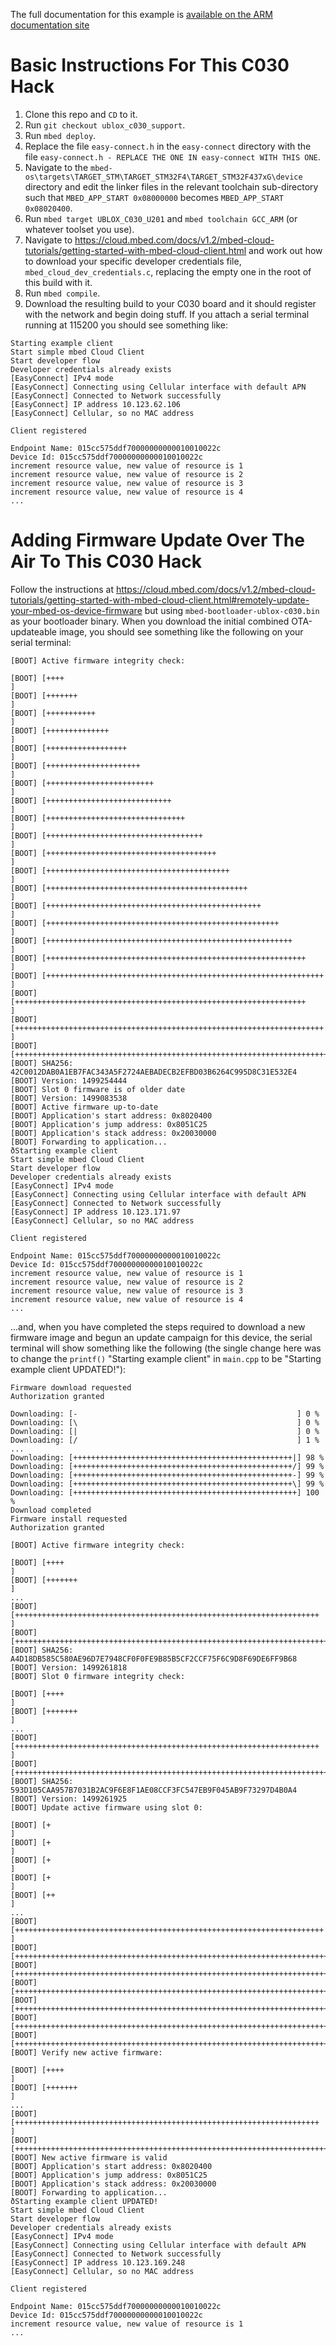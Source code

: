 The full documentation for this example is [available on the ARM documentation site](https://cloud.mbed.com/docs/v1.2/mbed-cloud-tutorials/getting-started-with-mbed-cloud-client.html)

Basic Instructions For This C030 Hack
=====================================
1.  Clone this repo and `CD` to it.
2.  Run `git checkout ublox_c030_support`.
3.  Run `mbed deploy`.
4.  Replace the file `easy-connect.h` in the `easy-connect` directory with the file `easy-connect.h - REPLACE THE ONE IN easy-connect WITH THIS ONE`.
5. Navigate to the `mbed-os\targets\TARGET_STM\TARGET_STM32F4\TARGET_STM32F437xG\device` directory and edit the linker files in the relevant toolchain sub-directory such that `MBED_APP_START 0x08000000` becomes `MBED_APP_START 0x08020400`.
6.  Run `mbed target UBLOX_C030_U201` and `mbed toolchain GCC_ARM` (or whatever toolset you use).
7.  Navigate to https://cloud.mbed.com/docs/v1.2/mbed-cloud-tutorials/getting-started-with-mbed-cloud-client.html and work out how to download your specific developer credentials file, `mbed_cloud_dev_credentials.c`, replacing the empty one in the root of this build with it.
8.  Run `mbed compile`.
9.  Download the resulting build to your C030 board and it should register with the network and begin doing stuff.  If you attach a serial terminal running at 115200 you should see something like:

```
Starting example client
Start simple mbed Cloud Client
Start developer flow
Developer credentials already exists
[EasyConnect] IPv4 mode
[EasyConnect] Connecting using Cellular interface with default APN
[EasyConnect] Connected to Network successfully
[EasyConnect] IP address 10.123.62.106
[EasyConnect] Cellular, so no MAC address

Client registered

Endpoint Name: 015cc575ddf70000000000010010022c
Device Id: 015cc575ddf70000000000010010022c
increment resource value, new value of resource is 1
increment resource value, new value of resource is 2
increment resource value, new value of resource is 3
increment resource value, new value of resource is 4
...
```

Adding Firmware Update Over The Air To This C030 Hack
=====================================================
Follow the instructions at https://cloud.mbed.com/docs/v1.2/mbed-cloud-tutorials/getting-started-with-mbed-cloud-client.html#remotely-update-your-mbed-os-device-firmware but using `mbed-bootloader-ublox-c030.bin` as your bootloader binary.  When you download the initial combined OTA-updateable image, you should see something like the following on your serial terminal:

```
[BOOT] Active firmware integrity check:

[BOOT] [++++                                                                  ]
[BOOT] [+++++++                                                               ]
[BOOT] [+++++++++++                                                           ]
[BOOT] [++++++++++++++                                                        ]
[BOOT] [++++++++++++++++++                                                    ]
[BOOT] [+++++++++++++++++++++                                                 ]
[BOOT] [++++++++++++++++++++++++                                              ]
[BOOT] [++++++++++++++++++++++++++++                                          ]
[BOOT] [+++++++++++++++++++++++++++++++                                       ]
[BOOT] [+++++++++++++++++++++++++++++++++++                                   ]
[BOOT] [++++++++++++++++++++++++++++++++++++++                                ]
[BOOT] [+++++++++++++++++++++++++++++++++++++++++                             ]
[BOOT] [+++++++++++++++++++++++++++++++++++++++++++++                         ]
[BOOT] [++++++++++++++++++++++++++++++++++++++++++++++++                      ]
[BOOT] [++++++++++++++++++++++++++++++++++++++++++++++++++++                  ]
[BOOT] [+++++++++++++++++++++++++++++++++++++++++++++++++++++++               ]
[BOOT] [++++++++++++++++++++++++++++++++++++++++++++++++++++++++++            ]
[BOOT] [++++++++++++++++++++++++++++++++++++++++++++++++++++++++++++++        ]
[BOOT] [+++++++++++++++++++++++++++++++++++++++++++++++++++++++++++++++++     ]
[BOOT] [+++++++++++++++++++++++++++++++++++++++++++++++++++++++++++++++++++++ ]
[BOOT] [++++++++++++++++++++++++++++++++++++++++++++++++++++++++++++++++++++++]
[BOOT] SHA256: 42C0012DAB0A1EB7FAC343A5F2724AEBADECB2EFBD03B6264C995D8C31E532E4
[BOOT] Version: 1499254444
[BOOT] Slot 0 firmware is of older date
[BOOT] Version: 1499083538
[BOOT] Active firmware up-to-date
[BOOT] Application's start address: 0x8020400
[BOOT] Application's jump address: 0x8051C25
[BOOT] Application's stack address: 0x20030000
[BOOT] Forwarding to application...
ðStarting example client
Start simple mbed Cloud Client
Start developer flow
Developer credentials already exists
[EasyConnect] IPv4 mode
[EasyConnect] Connecting using Cellular interface with default APN
[EasyConnect] Connected to Network successfully
[EasyConnect] IP address 10.123.171.97
[EasyConnect] Cellular, so no MAC address

Client registered

Endpoint Name: 015cc575ddf70000000000010010022c
Device Id: 015cc575ddf70000000000010010022c
increment resource value, new value of resource is 1
increment resource value, new value of resource is 2
increment resource value, new value of resource is 3
increment resource value, new value of resource is 4
...
```

...and, when you have completed the steps required to download a new firmware image and begun an update campaign for this device, the serial terminal will show something like the following (the single change here was to change the `printf()` "Starting example client" in `main.cpp` to be "Starting example client UPDATED!"):

```
Firmware download requested
Authorization granted

Downloading: [-                                                 ] 0 %
Downloading: [\                                                 ] 0 %
Downloading: [|                                                 ] 0 %
Downloading: [/                                                 ] 1 %
...
Downloading: [+++++++++++++++++++++++++++++++++++++++++++++++++|] 98 %
Downloading: [+++++++++++++++++++++++++++++++++++++++++++++++++/] 99 %
Downloading: [+++++++++++++++++++++++++++++++++++++++++++++++++-] 99 %
Downloading: [+++++++++++++++++++++++++++++++++++++++++++++++++\] 99 %
Downloading: [++++++++++++++++++++++++++++++++++++++++++++++++++] 100 %
Download completed
Firmware install requested
Authorization granted

[BOOT] Active firmware integrity check:

[BOOT] [++++                                                                  ]
[BOOT] [+++++++                                                               ]
...
[BOOT] [++++++++++++++++++++++++++++++++++++++++++++++++++++++++++++++++++++  ]
[BOOT] [++++++++++++++++++++++++++++++++++++++++++++++++++++++++++++++++++++++]
[BOOT] SHA256: A4D18DB585C580AE96D7E7948CF0F0FE9B85B5CF2CCF75F6C9D8F69DE6FF9B68
[BOOT] Version: 1499261818
[BOOT] Slot 0 firmware integrity check:

[BOOT] [++++                                                                  ]
[BOOT] [+++++++                                                               ]
...
[BOOT] [++++++++++++++++++++++++++++++++++++++++++++++++++++++++++++++++++++  ]
[BOOT] [++++++++++++++++++++++++++++++++++++++++++++++++++++++++++++++++++++++]
[BOOT] SHA256: 593D105CAA957B7031B2AC9F6E8F1AE08CCF3FC547EB9F045AB9F73297D4B0A4
[BOOT] Version: 1499261925
[BOOT] Update active firmware using slot 0:

[BOOT] [+                                                                     ]
[BOOT] [+                                                                     ]
[BOOT] [+                                                                     ]
[BOOT] [+                                                                     ]
[BOOT] [++                                                                    ]
...
[BOOT] [+++++++++++++++++++++++++++++++++++++++++++++++++++++++++++++++++++++ ]
[BOOT] [++++++++++++++++++++++++++++++++++++++++++++++++++++++++++++++++++++++]
[BOOT] [++++++++++++++++++++++++++++++++++++++++++++++++++++++++++++++++++++++]
[BOOT] [++++++++++++++++++++++++++++++++++++++++++++++++++++++++++++++++++++++]
[BOOT] [++++++++++++++++++++++++++++++++++++++++++++++++++++++++++++++++++++++]
[BOOT] [++++++++++++++++++++++++++++++++++++++++++++++++++++++++++++++++++++++]
[BOOT] [++++++++++++++++++++++++++++++++++++++++++++++++++++++++++++++++++++++]
[BOOT] Verify new active firmware:

[BOOT] [++++                                                                  ]
[BOOT] [+++++++                                                               ]
...
[BOOT] [++++++++++++++++++++++++++++++++++++++++++++++++++++++++++++++++++++  ]
[BOOT] [++++++++++++++++++++++++++++++++++++++++++++++++++++++++++++++++++++++]
[BOOT] New active firmware is valid
[BOOT] Application's start address: 0x8020400
[BOOT] Application's jump address: 0x8051C25
[BOOT] Application's stack address: 0x20030000
[BOOT] Forwarding to application...
ðStarting example client UPDATED!
Start simple mbed Cloud Client
Start developer flow
Developer credentials already exists
[EasyConnect] IPv4 mode
[EasyConnect] Connecting using Cellular interface with default APN
[EasyConnect] Connected to Network successfully
[EasyConnect] IP address 10.123.169.248
[EasyConnect] Cellular, so no MAC address

Client registered

Endpoint Name: 015cc575ddf70000000000010010022c
Device Id: 015cc575ddf70000000000010010022c
increment resource value, new value of resource is 1
...
```
